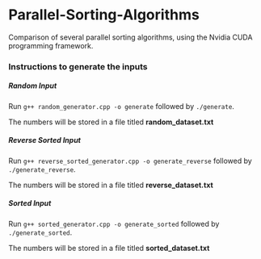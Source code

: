 # Parallel-Sorting-Algorithms
Comparison of several parallel sorting algorithms, using the Nvidia CUDA programming framework.


### Instructions to generate the inputs

##### Random Input

Run `g++ random_generator.cpp -o generate` followed by `./generate`.

The numbers will be stored in a file titled **random_dataset.txt**


##### Reverse Sorted Input

Run `g++ reverse_sorted_generator.cpp -o generate_reverse` followed by `./generate_reverse`.

The numbers will be stored in a file titled **reverse_dataset.txt**

##### Sorted Input

Run `g++ sorted_generator.cpp -o generate_sorted` followed by `./generate_sorted`.

The numbers will be stored in a file titled **sorted_dataset.txt**